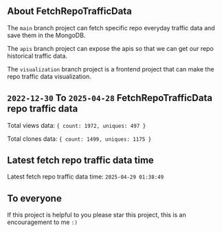 ## About FetchRepoTrafficData

The `main` branch project can fetch specific repo everyday traffic data and save them in the MongoDB.

The `apis` branch project can expose the apis so that we can get our repo historical traffic data.

The `visualization` branch project is a frontend project that can make the repo traffic data visualization.

## `2022-12-30` To `2025-04-28` FetchRepoTrafficData repo traffic data

Total views data: `{ count: 1972, uniques: 497 }`

Total clones data: `{ count: 1499, uniques: 1175 }`

## Latest fetch repo traffic data time

Latest fetch repo traffic data time: `2025-04-29 01:38:49`

## To everyone

If this project is helpful to you please star this project, this is an encouragement to me `:)`



